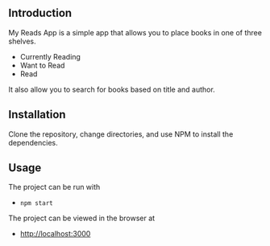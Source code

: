 ## Introduction

My Reads App is a simple app that allows you to place books in one of three shelves.

- Currently Reading
- Want to Read
- Read

It also allow you to search for books based on title and author.

## Installation

Clone the repository, change directories, and use NPM to install the dependencies.

## Usage

The project can be run with

- `npm start`

The project can be viewed in the browser at

- [http://localhost:3000](http://localhost:3000)